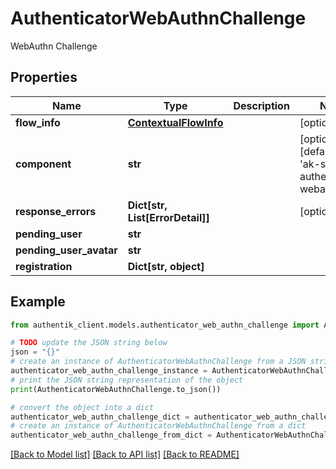 # AuthenticatorWebAuthnChallenge

WebAuthn Challenge

## Properties

Name | Type | Description | Notes
------------ | ------------- | ------------- | -------------
**flow_info** | [**ContextualFlowInfo**](ContextualFlowInfo.md) |  | [optional] 
**component** | **str** |  | [optional] [default to 'ak-stage-authenticator-webauthn']
**response_errors** | **Dict[str, List[ErrorDetail]]** |  | [optional] 
**pending_user** | **str** |  | 
**pending_user_avatar** | **str** |  | 
**registration** | **Dict[str, object]** |  | 

## Example

```python
from authentik_client.models.authenticator_web_authn_challenge import AuthenticatorWebAuthnChallenge

# TODO update the JSON string below
json = "{}"
# create an instance of AuthenticatorWebAuthnChallenge from a JSON string
authenticator_web_authn_challenge_instance = AuthenticatorWebAuthnChallenge.from_json(json)
# print the JSON string representation of the object
print(AuthenticatorWebAuthnChallenge.to_json())

# convert the object into a dict
authenticator_web_authn_challenge_dict = authenticator_web_authn_challenge_instance.to_dict()
# create an instance of AuthenticatorWebAuthnChallenge from a dict
authenticator_web_authn_challenge_from_dict = AuthenticatorWebAuthnChallenge.from_dict(authenticator_web_authn_challenge_dict)
```
[[Back to Model list]](../README.md#documentation-for-models) [[Back to API list]](../README.md#documentation-for-api-endpoints) [[Back to README]](../README.md)


